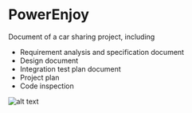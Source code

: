 # PowerEnjoy
Document of a car sharing project, including
* Requirement analysis and specification document
* Design document
* Integration test plan document
* Project plan
* Code inspection

![alt text](https://raw.githubusercontent.com/JessicaKANG/PowerEnjoy/master/2.%20DD/pre-vision/images/Client_Server.png)
